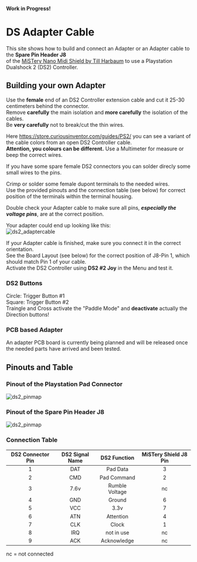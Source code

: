 **Work in Progress!**

# DS Adapter Cable

This site shows how to build and connect an Adapter or an Adapter cable to the **Spare Pin Header J8**  
of the [MiSTery Nano Midi Shield by Till Harbaum](https://github.com/harbaum/MiSTeryNano/blob/main/board/misteryshield20k/README.md) to use a Playstation Dualshock 2 (DS2) Controller.

## Building your own Adapter
Use the **female** end of an DS2 Controller extension cable and cut it 25-30 centimeters behind the connector.  
Remove **carefully** the main isolation and **more carefully** the isolation of the cables.  
Be **very carefully** not to break/cut the thin wires.  

Here https://store.curiousinventor.com/guides/PS2/ you can see a variant of the cable colors from an open DS2 Controller cable.  
**Attention, you colours can be different.** Use a Multimeter for measure or beep the correct wires.  

If you have some spare female DS2 connectors you can solder direcly some small wires to the pins.

Crimp or solder some female dupont terminals to the needed wires.  
Use the provided pinouts and the connection table (see below) for correct position of the terminals within the terminal housing.  

Double check your Adapter cable to make sure all pins, ***especially the voltage pins***, are at the correct position.

Your adapter could end up looking like this:  
![ds2_adaptercable](\.assets/ds2_adapter_cable.png)

If your Adapter cable is finished, make sure you connect it in the correct orientation.  
See the Board Layout (see below) for the correct position of J8-Pin 1, which should match Pin 1 of your cable.  
Activate the DS2 Controller using **DS2 #2 Joy** in the Menu and test it.  

### DS2 Buttons
Circle: Trigger Button #1  
Square: Trigger Button #2  
Traingle and Cross activate the "Paddle Mode" and **deactivate** actually the Direction buttons!  

### PCB based Adapter
An adapter PCB board is currently being planned and will be released once the needed parts have arrived and been tested.  

## Pinouts and Table
### Pinout of the Playstation Pad Connector
![ds2_pinmap](\.assets/ps_pad_connector.png)
  
### Pinout of the Spare Pin Header J8
![ds2_pinmap](\.assets/pcb_m0s_j8_pinout.png)

### Connection Table
|DS2 Connector Pin|DS2 Signal Name|DS2 Function|MiSTery Shield J8 Pin|
|:---:|:---:|:---:|:---:|
|1|DAT|Pad Data|3|
|2|CMD|Pad Command|2|
|3|7.6v|Rumble Voltage|nc|
|4|GND|Ground|6|
|5|VCC|3.3v|7|
|6|ATN|Attention|4|
|7|CLK|Clock|1|
|8|IRQ|not in use|nc|
|9|ACK|Acknowledge|nc|

nc = not connected
